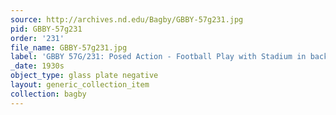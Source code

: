 ```yaml
---
source: http://archives.nd.edu/Bagby/GBBY-57g231.jpg
pid: GBBY-57g231
order: '231'
file_name: GBBY-57g231.jpg
label: 'GBBY 57G/231: Posed Action - Football Play with Stadium in background - c1930s'
_date: 1930s
object_type: glass plate negative
layout: generic_collection_item
collection: bagby
---
```

